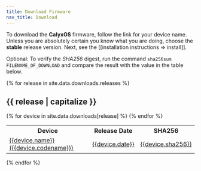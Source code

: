 ```yaml
---
title: Download Firmware
nav_title: Download
---
```


To download the <strong>Calyx<span>OS</span></strong> firmware, follow the link for your device name. Unless you are absolutely certain you know what you are doing, choose the **stable** release version. Next, see the [[installation instructions => install]].

Optional: To verify the *SHA256* digest, run the command `sha256sum FILENAME_OF_DOWNLOAD` and compare the result with the value in the table below.

{% for release in site.data.downloads.releases %}
<h2 class="mt-3">{{ release | capitalize }}</h2>
<table class="table table-striped">
  <tr><th>Device</th><th>Release Date</th><th>SHA256</th></tr>
{% for device in site.data.downloads[release] %}
  <tr>
    <td><a href="{{device.link}}">{{device.name}} ({{device.codename}})</a></td>
    <td><a href="{{device.link}}">{{device.date}}</a></td>
    <td><a href="{{device.link}}">{{device.sha256}}</a></td>
  </tr>
{% endfor %}
</table>
{% endfor %}

